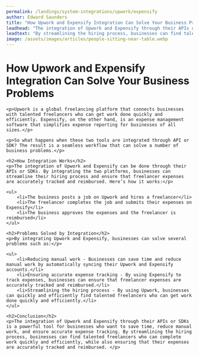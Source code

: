 ```yaml
---
permalink: /landings/system-integrations/upwork/expensify
author: Edward Saunders
title: "How Upwork and Expensify Integration Can Solve Your Business Problems"
leadhead: "The integration of Upwork and Expensify through their APIs or SDKs is a powerful tool for businesses who want to save time, reduce manual work, and ensure accurate expense tracking"
leadtext: "By streamlining the hiring process, businesses can find talented freelancers who can complete work quickly and efficiently, while also ensuring that their expenses are accurately tracked and reimbursed."
image: /assets/images/articles/people-sitting-near-table.webp
---
```

<div class="arttext">    <h1>How Upwork and Expensify Integration Can Solve Your Business Problems</h1>

    <p>Upwork is a global freelancing platform that connects businesses with talented freelancers who can get work done quickly and efficiently. Expensify, on the other hand, is an expense management software that simplifies expense reporting for businesses of all sizes.</p>

    <p>So what happens when these two tools are integrated through API or SDK? The result is a seamless workflow that can solve a number of business problems.</p>

    <h2>How Integration Works</h2>
    <p>The integration of Upwork and Expensify can be done through their APIs or SDKs. By integrating the two platforms, businesses can streamline their hiring process and ensure that freelancer expenses are accurately tracked and reimbursed. Here’s how it works:</p>

    <ul>
        <li>The business posts a job on Upwork and hires a freelancer</li>
        <li>The freelancer completes the job and submits their expenses on Expensify</li>
        <li>The business approves the expenses and the freelancer is reimbursed</li>
    </ul>

    <h2>Problems Solved by Integration</h2>
    <p>By integrating Upwork and Expensify, businesses can solve several problems such as:</p>

    <ul>
        <li>Reducing manual work - Businesses can save time and reduce manual work by automatically syncing their Upwork and Expensify accounts.</li>
        <li>Ensuring accurate expense tracking - By using Expensify to track expenses, businesses can ensure that freelancer expenses are accurately tracked and reimbursed.</li>
        <li>Streamlining the hiring process - By using Upwork, businesses can quickly and efficiently find talented freelancers who can get work done quickly and efficiently.</li>
    </ul>

    <h2>Conclusion</h2>
    <p>The integration of Upwork and Expensify through their APIs or SDKs is a powerful tool for businesses who want to save time, reduce manual work, and ensure accurate expense tracking. By streamlining the hiring process, businesses can find talented freelancers who can complete work quickly and efficiently, while also ensuring that their expenses are accurately tracked and reimbursed. </p>
</div>